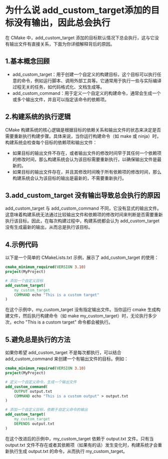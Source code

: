 # 为什么说 add_custom_target添加的目标没有输出，因此总会执行

在 CMake 中，add_custom_target 添加的目标默认情况下总会执行，这与它没有输出文件有直接关系，下面为你详细解释背后的原因。
## 1.基本概念回顾
* add_custom_target：用于创建一个自定义的构建目标，这个目标可以执行任意的命令，例如运行脚本、调用外部工具等。它通常用于执行一些与实际编译过程无关的任务，如代码格式化、文档生成等。
* add_custom_command：用于定义一个自定义的构建命令，通常会生成一个或多个输出文件，并且可以指定该命令的依赖项。
## 2.构建系统的执行逻辑
CMake 构建系统的核心逻辑是根据目标的依赖关系和输出文件的状态来决定是否需要重新执行构建步骤。具体来说，当你运行构建命令（如 make 或 ninja）时，构建系统会检查每个目标的依赖项和输出文件：
* 如果目标的输出文件不存在，或者输出文件的修改时间早于其任何一个依赖项的修改时间，那么构建系统会认为该目标需要重新执行，以确保输出文件是最新的。
* 如果目标的输出文件存在，并且其修改时间晚于所有依赖项的修改时间，那么构建系统会认为该目标的输出是最新的，不需要重新执行。
## 3.add_custom_target 没有输出导致总会执行的原因
add_custom_target 与 add_custom_command 不同，它没有显式的输出文件。这意味着构建系统无法通过比较输出文件和依赖项的修改时间来判断是否需要重新执行该目标。因此，在每次构建过程中，构建系统都会认为 add_custom_target 没有生成最新的输出，从而总是执行该目标。

## 4.示例代码
以下是一个简单的 CMakeLists.txt 示例，展示了 add_custom_target 的使用：
```cmake
cmake_minimum_required(VERSION 3.10)
project(MyProject)

# 添加一个自定义目标
add_custom_target(
    my_custom_target
    COMMAND echo "This is a custom target"
)
```
在这个示例中，my_custom_target 没有指定输出文件。当你运行 cmake 生成构建文件，然后执行构建命令（如 make my_custom_target）时，无论执行多少次，echo "This is a custom target" 命令都会被执行。

## 5.避免总是执行的方法
如果你希望 add_custom_target 不是每次都执行，可以结合 add_custom_command 来创建一个有输出文件的目标。例如：
```cmake
cmake_minimum_required(VERSION 3.10)
project(MyProject)

# 定义一个自定义命令，生成一个输出文件
add_custom_command(
    OUTPUT output.txt
    COMMAND echo "This is a custom output" > output.txt
)

# 添加一个自定义目标，依赖于自定义命令的输出
add_custom_target(
    my_custom_target
    DEPENDS output.txt
)
```
在这个改进后的示例中，my_custom_target 依赖于 output.txt 文件。只有当 output.txt 文件不存在或者其依赖项（如果有的话）发生变化时，构建系统才会重新执行生成 output.txt 的命令，从而执行 my_custom_target。
